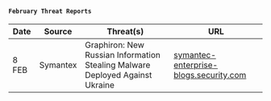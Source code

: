 #### `February Threat Reports`
| Date | Source | Threat(s) | URL |
| --- | --- | --- | --- |
| 8 FEB | Symantex | Graphiron: New Russian Information Stealing Malware Deployed Against Ukraine | [symantec-enterprise-blogs.security.com](https://symantec-enterprise-blogs.security.com/blogs/threat-intelligence/nodaria-ukraine-infostealer)|


